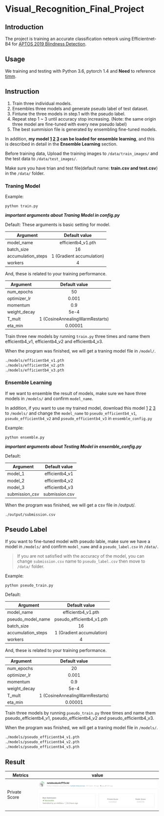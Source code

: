 # Visual_Recognition_Final_Project

## Introduction
The project is training an accurate classification neteork using Efficientnet-B4 for [APTOS 2019 Blindness Detection](https://www.kaggle.com/c/aptos2019-blindness-detection).

## Usage
We training and testing with Python 3.6, pytorch 1.4 and **Need** to reference [timm](https://github.com/rwightman/pytorch-image-models).

## Instruction
1. Train three individual models.
2. Ensembles three models and generate pseudo label of test dataset.
3. Fintune the three models in step.1 with the pseudo label.
4. Repeat step 1 ~ 3 until accuracy stop increasing. (Note: the same origin three model are fine-tuned with every new pseudo label)
5. The best summision file is generated by ensembling fine-tuned models.



In addition, **my model [1](https://drive.google.com/file/d/1MlOk6hoQAE7n3CPOsHvuVClCXv02kljJ/view?usp=sharing) [2](https://drive.google.com/file/d/1-zxxwz3LwSrwEzkzey6A4lIojzT6w7u7/view?usp=sharing) [3](https://drive.google.com/file/d/1vaPhxwr7xsyzUINe38vNveh6-ysl8sQW/view?usp=sharing) can be loaded for ensemble learning**, and this is described in detail in the **Ensemble Learning** section.


Before training data, Upload the training images to `/data/train_images/` and the test data to `/data/test_images/`.

Make sure you have trian and test file(default name: **train.csv and test.csv**) in the `/data/` folder.


### Traning Model

Example:

```
python train.py
```

***important arguments about Traning Model in config.py***

Default:
These arguments is basic setting for model.

| Argument    | Default value |
| ------------|:-------------:|
|model_name             |  efficientb4_v1.pth             |
|batch_size             |  16            |
|accumulation_steps             |  1   (Gradient accumulation)         |
|workers             |  4             |

And, these is related to your training performance.

| Argument    | Default value |
| ------------|:-------------:|
|num_epochs             |  50             |
|optimizer_lr             |  0.001             |
|momentum           |  0.9           |
|weight_decay             |  5e-4            |
|T_mult             |  1 (CosineAnnealingWarmRestarts)           |
|eta_min             |  0.00001           |

Train three new models by running `train.py` three times and name them efficientb4_v1, efficientb4_v2 and efficientb4_v3.

When the program was finished, we will get a traning model file in `/model/`.

```
./models/efficientb4_v1.pth
./models/efficientb4_v2.pth
./models/efficientb4_v3.pth
```

### Ensemble Learning

If we want to ensemble the result of models, make sure we have three models in `/models/` and confirm `model_name`.

In addition, if you want to use my trained model, download this model [1](https://drive.google.com/file/d/1MlOk6hoQAE7n3CPOsHvuVClCXv02kljJ/view?usp=sharing) [2](https://drive.google.com/file/d/1-zxxwz3LwSrwEzkzey6A4lIojzT6w7u7/view?usp=sharing) [3](https://drive.google.com/file/d/1vaPhxwr7xsyzUINe38vNveh6-ysl8sQW/view?usp=sharing) to `/models/` and change the `model_name` to `pseudo_efficientb4_v1`, `pseudo_efficientb4_v2` and `pseudo_efficientb4_v3` in `ensemble_config.py`

Example:

```
python ensemble.py
```

***important arguments about Testing Model in ensemble_config.py***


Default:

| Argument    | Default value |
| ------------|:-------------:|
|model_1              |      efficientb4_v1       |
|model_2              |      efficientb4_v2       |
|model_3              |      efficientb4_v3       |
|submission_csv               |      submission.csv        |

When the program was finished, we will get a csv file in /output/.
```
./output/submission.csv
```

## Pseudo Label
If you want to fine-tuned model with pseudo lable, make sure we have a model in `/models/` and confirm `model_name` and a `pseudo_label.csv` in `/data/`.

> If you are not satisfied with the accuracy of the model, you can change `submission.csv` name to `pseudo_label.csv` then move to `/data/` folder.

Example:

```
python pseudo_train.py
```

Default:


| Argument    | Default value |
| ------------|:-------------:|
|model_name             |  efficientb4_v1.pth             |
|pseudo_model_name             |  pseudo_efficientb4_v1.pth             |
|batch_size             |  16            |
|accumulation_steps             |  1   (Gradient accumulation)         |
|workers             |  4             |

And, these is related to your training performance.

| Argument    | Default value |
| ------------|:-------------:|
|num_epochs             |  20             |
|optimizer_lr             |  0.001             |
|momentum           |  0.9           |
|weight_decay             |  5e-4            |
|T_mult             |  1 (CosineAnnealingWarmRestarts)           |
|eta_min             |  0.00001           |


Train three models by running `pseudo_train.py` three times and name them pseudo_efficientb4_v1, pseudo_efficientb4_v2 and pseudo_efficientb4_v3.

When the program was finished, we will get a traning model file in `/models/`.

```
./models/pseudo_efficientb4_v1.pth
./models/pseudo_efficientb4_v2.pth
./models/pseudo_efficientb4_v3.pth
```


## Result

| Metrics    | value |
| ------------|:-------------:|
|Private Score             |     <img src="image/result.jpg" width=400>          |
